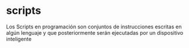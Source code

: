 # scripts
Los Scripts en programación son conjuntos de instrucciones escritas en algún lenguaje y que posteriormente serán ejecutadas por un dispositivo inteligente
